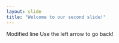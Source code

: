 ```yaml
---
layout: slide
title: "Welcome to our second slide!"
---
```

Modified line
Use the left arrow to go back!
